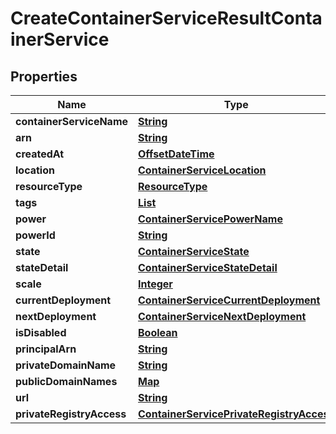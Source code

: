 

# CreateContainerServiceResultContainerService


## Properties

| Name | Type | Description | Notes |
|------------ | ------------- | ------------- | -------------|
|**containerServiceName** | [**String**](String.md) |  |  [optional] |
|**arn** | [**String**](String.md) |  |  [optional] |
|**createdAt** | [**OffsetDateTime**](OffsetDateTime.md) |  |  [optional] |
|**location** | [**ContainerServiceLocation**](ContainerServiceLocation.md) |  |  [optional] |
|**resourceType** | [**ResourceType**](ResourceType.md) |  |  [optional] |
|**tags** | [**List**](List.md) |  |  [optional] |
|**power** | [**ContainerServicePowerName**](ContainerServicePowerName.md) |  |  [optional] |
|**powerId** | [**String**](String.md) |  |  [optional] |
|**state** | [**ContainerServiceState**](ContainerServiceState.md) |  |  [optional] |
|**stateDetail** | [**ContainerServiceStateDetail**](ContainerServiceStateDetail.md) |  |  [optional] |
|**scale** | [**Integer**](Integer.md) |  |  [optional] |
|**currentDeployment** | [**ContainerServiceCurrentDeployment**](ContainerServiceCurrentDeployment.md) |  |  [optional] |
|**nextDeployment** | [**ContainerServiceNextDeployment**](ContainerServiceNextDeployment.md) |  |  [optional] |
|**isDisabled** | [**Boolean**](Boolean.md) |  |  [optional] |
|**principalArn** | [**String**](String.md) |  |  [optional] |
|**privateDomainName** | [**String**](String.md) |  |  [optional] |
|**publicDomainNames** | [**Map**](Map.md) |  |  [optional] |
|**url** | [**String**](String.md) |  |  [optional] |
|**privateRegistryAccess** | [**ContainerServicePrivateRegistryAccess**](ContainerServicePrivateRegistryAccess.md) |  |  [optional] |



